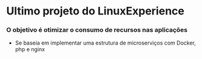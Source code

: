 # Ultimo projeto do LinuxExperience 
### O objetivo é otimizar o consumo de recursos nas aplicações
- Se baseia em implementar uma estrutura de microserviços com Docker, php e nginx